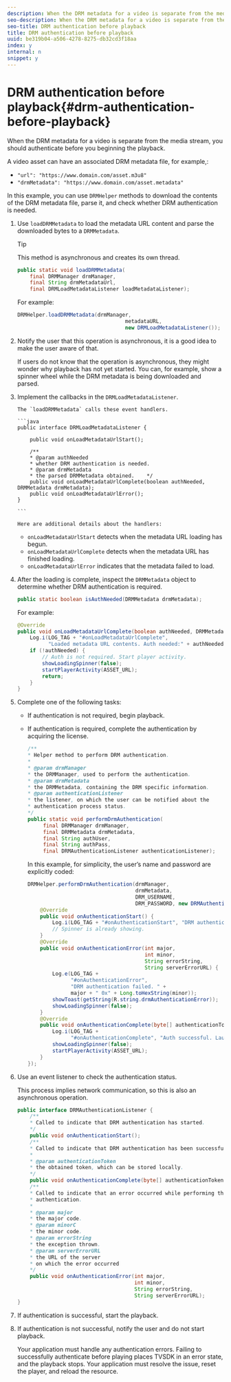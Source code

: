 ```yaml
---
description: When the DRM metadata for a video is separate from the media stream, you should authenticate before you beginning the playback.
seo-description: When the DRM metadata for a video is separate from the media stream, you should authenticate before you beginning the playback.
seo-title: DRM authentication before playback
title: DRM authentication before playback
uuid: be319b04-a506-4278-8275-db32cd3f18aa
index: y
internal: n
snippet: y
---
```


# DRM authentication before playback{#drm-authentication-before-playback}

When the DRM metadata for a video is separate from the media stream, you should authenticate before you beginning the playback.

A video asset can have an associated DRM metadata file, for example,:

* `"url": "https://www.domain.com/asset.m3u8"` 
* `"drmMetadata": "https://www.domain.com/asset.metadata"`

In this example, you can use `DRMHelper` methods to download the contents of the DRM metadata file, parse it, and check whether DRM authentication is needed. 

1. Use `loadDRMMetadata` to load the metadata URL content and parse the downloaded bytes to a `DRMMetadata`.

   >[!TIP]
   >
   >This method is asynchronous and creates its own thread.

   ```java
   public static void loadDRMMetadata( 
       final DRMManager drmManager, 
       final String drmMetadataUrl,  
       final DRMLoadMetadataListener loadMetadataListener); 
   ```

   For example:

   ```java
   DRMHelper.loadDRMMetadata(drmManager,  
                                      metadataURL,  
                                      new DRMLoadMetadataListener());
   ```

1. Notify the user that this operation is asynchronous, it is a good idea to make the user aware of that.

   If users do not know that the operation is asynchronous, they might wonder why playback has not yet started. You can, for example, show a spinner wheel while the DRM metadata is being downloaded and parsed. 

1. Implement the callbacks in the `DRMLoadMetadataListener`.

       The `loadDRMMetadata` calls these event handlers.     
    
       ```java    
       public interface DRMLoadMetadataListener { 
        
           public void onLoadMetadataUrlStart(); 
        
           /** 
           * @param authNeeded 
           * whether DRM authentication is needed. 
           * @param drmMetadata 
           * the parsed DRMMetadata obtained.    */ 
           public void onLoadMetadataUrlComplete(boolean authNeeded, DRMMetadata drmMetadata); 
           public void onLoadMetadataUrlError(); 
       } 
       
       ```

       Here are additional details about the handlers:

    * `onLoadMetadataUrlStart` detects when the metadata URL loading has begun. 
    * `onLoadMetadataUrlComplete` detects when the metadata URL has finished loading. 
    * `onLoadMetadataUrlError` indicates that the metadata failed to load.

1. After the loading is complete, inspect the `DRMMetadata` object to determine whether DRM authentication is required.

   ```java
   public static boolean isAuthNeeded(DRMMetadata drmMetadata);
   ```

   For example: 

   ```java
   @Override 
   public void onLoadMetadataUrlComplete(boolean authNeeded, DRMMetadata drmMetadata) {  
       Log.i(LOG_TAG + "#onLoadMetadataUrlComplete",  
             "Loaded metadata URL contents. Auth needed:" + authNeeded + "."); 
       if (!authNeeded) { 
           // Auth is not required. Start player activity.     
           showLoadingSpinner(false);     
           startPlayerActivity(ASSET_URL); 
           return; 
       } 
   } 
   
   ```

1. Complete one of the following tasks:

    * If authentication is not required, begin playback. 
    * If authentication is required, complete the authentication by acquiring the license.

      ```java    
      /** 
      * Helper method to perform DRM authentication. 
      * 
      * @param drmManager 
      * the DRMManager, used to perform the authentication. 
      * @param drmMetadata 
      * the DRMMetadata, containing the DRM specific information. 
      * @param authenticationListener 
      * the listener, on which the user can be notified about the 
      * authentication process status. 
      */ 
      public static void performDrmAuthentication( 
           final DRMManager drmManager,  
           final DRMMetadata drmMetadata, 
           final String authUser,  
           final String authPass,  
           final DRMAuthenticationListener authenticationListener);
      ```

      In this example, for simplicity, the user’s name and password are explicitly coded:     
    
      ```java    
      DRMHelper.performDrmAuthentication(drmManager,  
                                         drmMetadata,  
                                         DRM_USERNAME,  
                                         DRM_PASSWORD, new DRMAuthenticationListener() { 
          @Override 
          public void onAuthenticationStart() { 
              Log.i(LOG_TAG + "#onAuthenticationStart", "DRM authentication started."); 
              // Spinner is already showing. 
          } 
          @Override 
          public void onAuthenticationError(int major,  
                                            int minor,  
                                            String errorString,  
                                            String serverErrorURL) { 
              Log.e(LOG_TAG +  
                    "#onAuthenticationError",  
                    "DRM authentication failed. " +  
                    major + " 0x" + Long.toHexString(minor)); 
              showToast(getString(R.string.drmAuthenticationError));   
              showLoadingSpinner(false); 
          } 
          @Override 
          public void onAuthenticationComplete(byte[] authenticationToken) { 
              Log.i(LOG_TAG +  
                    "#onAuthenticationComplete", "Auth successful. Launching content."); 
              showLoadingSpinner(false); 
              startPlayerActivity(ASSET_URL); 
          } 
      }); 
      
      ```

1. Use an event listener to check the authentication status.

   This process implies network communication, so this is also an asynchronous operation.

   ```java
   public interface DRMAuthenticationListener { 
       /** 
       * Called to indicate that DRM authentication has started. 
       */ 
       public void onAuthenticationStart(); 
       /** 
       * Called to indicate that DRM authentication has been successful. 
       * 
       * @param authenticationToken 
       * the obtained token, which can be stored locally. 
       */ 
       public void onAuthenticationComplete(byte[] authenticationToken); 
       /** 
       * Called to indicate that an error occurred while performing the DRM 
       * authentication. 
       * 
       * @param major 
       * the major code. 
       * @param minorC 
       * the minor code. 
       * @param errorString 
       * the exception thrown. 
       * @param serverErrorURL 
       * the URL of the server  
       * on which the error occurred 
       */ 
       public void onAuthenticationError(int major,  
                                         int minor,  
                                         String errorString,  
                                         String serverErrorURL); 
   } 
   
   ```

1. If authentication is successful, start the playback.
1. If authentication is not successful, notify the user and do not start playback.

   Your application must handle any authentication errors. Failing to successfully authenticate before playing places TVSDK in an error state, and the playback stops. Your application must resolve the issue, reset the player, and reload the resource.
